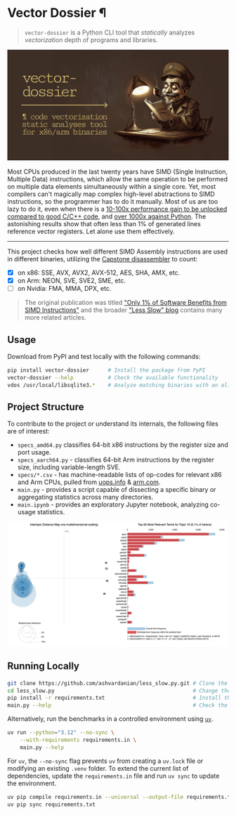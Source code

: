 # Vector Dossier ¶

> `vector-dossier` is a Python CLI tool that _statically_ analyzes _vectorization_ depth of programs and libraries.

![Vector Dossier banner](https://github.com/ashvardanian/ashvardanian/blob/master/repositories/vector-dossier.jpg?raw=true)

Most CPUs produced in the last twenty years have SIMD (Single Instruction, Multiple Data) instructions, which allow the same operation to be performed on multiple data elements simultaneously within a single core.
Yet, most compilers can't magically map complex high-level abstractions to SIMD instructions, so the programmer has to do it manually.
Most of us are too lazy to do it, even when there is a [10-100x performance gain to be unlocked compared to good C/C++ code](https://ashvardanian.com/posts/gcc-12-vs-avx512fp16/), and [over 1000x against Python](https://ashvardanian.com/posts/python-c-assembly-comparison/).
The astonishing results show that often less than 1% of generated lines reference vector registers.
Let alone use them effectively.

---

This project checks how well different SIMD Assembly instructions are used in different binaries, utilizing the [Capstone disassembler](https://github.com/capstone-engine/capstone) to count:

- [x] on x86: SSE, AVX, AVX2, AVX-512, AES, SHA, AMX, etc.
- [x] on Arm: NEON, SVE, SVE2, SME, etc.
- [ ] on Nvidia: FMA, MMA, DPX, etc.

> The original publication was titled ["Only 1% of Software Benefits from SIMD Instructions"](https://ashvardanian.com/posts/simd-popularity/) and the broader ["Less Slow" blog](https://ashvardanian.com/tags/less-slow/) contains many more related articles.


## Usage

Download from PyPI and test locally with the following commands:

```sh
pip install vector-dossier      # Install the package from PyPI
vector-dossier --help           # Check the available functionality
vdos /usr/local/libsqlite3.*    # Analyze matching binaries with an alias
```

## Project Structure

To contribute to the project or understand its internals, the following files are of interest:

- `specs_amd64.py` classifies 64-bit x86 instructions by the register size and port usage.
- `specs_aarch64.py` - classifies 64-bit Arm instructions by the register size, including variable-length SVE.
- `specs/*.csv` - has machine-readable lists of op-codes for relevant x86 and Arm CPUs, pulled from [uops.info](https://uops.info/table) & [arm.com](https://developer.arm.com/documentation/).
- `main.py` - provides a script capable of dissecting a specific binary or aggregating statistics across many directories.
- `main.ipynb`  - provides an exploratory Jupyter notebook, analyzing co-usage statistics.

![Clusters](/assets/topic_modeling.png)

## Running Locally

```sh
git clone https://github.com/ashvardanian/less_slow.py.git # Clone the repository
cd less_slow.py                                            # Change the directory
pip install -r requirements.txt                            # Install the dependencies
main.py --help                                             # Check the available options
```

Alternatively, run the benchmarks in a controlled environment using [`uv`](https://docs.astral.sh/uv/getting-started/installation/).

```sh
uv run --python="3.12" --no-sync \
    --with-requirements requirements.in \
    main.py --help
```

For `uv`, the `--no-sync` flag prevents `uv` from creating a `uv.lock` file or modifying an existing `.venv` folder.
To extend the current list of dependencies, update the `requirements.in` file and run `uv sync` to update the environment.

```sh
uv pip compile requirements.in --universal --output-file requirements.txt
uv pip sync requirements.txt
```
